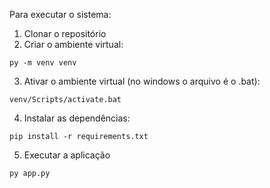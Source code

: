 Para executar o sistema:

1. Clonar o repositório
2. Criar o ambiente virtual:
```console
py -m venv venv
```
3. Ativar o ambiente virtual (no windows o arquivo é o .bat):
```console
venv/Scripts/activate.bat
```
4. Instalar as dependências:
```console
pip install -r requirements.txt
```
5. Executar a aplicação
```console
py app.py
```